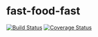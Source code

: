 # fast-food-fast
[![Build Status](https://travis-ci.com/Ochowo/fast-food-fast.svg?branch=develop)](https://travis-ci.com/Ochowo/fast-food-fast)
[![Coverage Status](https://coveralls.io/repos/github/Ochowo/fast-food-fast/badge.svg?branch=develop)](https://coveralls.io/github/Ochowo/fast-food-fast?branch=develop)
